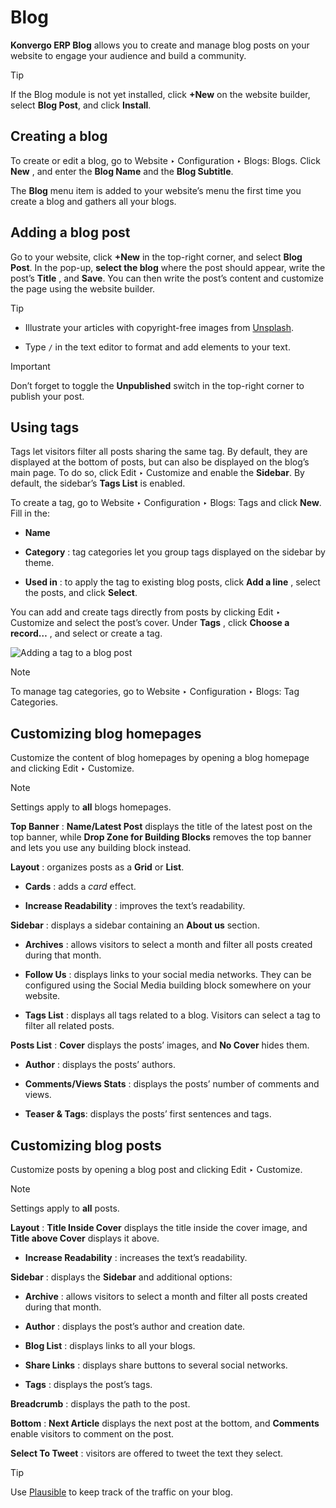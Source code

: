 # Blog

**Konvergo ERP Blog** allows you to create and manage blog posts on your website to
engage your audience and build a community.

<div class="alert alert-info">
<p class="alert-title">
Tip</p><p>If the Blog module is not yet installed, click <b>+New</b> on the website builder, select
<b>Blog Post</b>, and click <b>Install</b>.</p>
</div>

## Creating a blog

To create or edit a blog, go to Website ‣ Configuration ‣ Blogs: Blogs. Click
**New** , and enter the **Blog Name** and the **Blog Subtitle**.

The **Blog** menu item is added to your website’s menu the first time you
create a blog and gathers all your blogs.

## Adding a blog post

Go to your website, click **+New** in the top-right corner, and select **Blog
Post**. In the pop-up, **select the blog** where the post should appear, write
the post’s **Title** , and **Save**. You can then write the post’s content and
customize the page using the website builder.

<div class="alert alert-info">
<p class="alert-title">
Tip</p><ul>
<li><p>Illustrate your articles with copyright-free images from <a href="../general/integrations/unsplash">Unsplash</a>.</p></li>
<li><p>Type <code>/</code> in the text editor to format and add elements to your text.</p></li>
</ul>
</div> <div class="alert alert-warning">
<p class="alert-title">
Important</p><p>Don’t forget to toggle the <b>Unpublished</b> switch in the top-right corner to publish
your post.</p>
</div>

## Using tags

Tags let visitors filter all posts sharing the same tag. By default, they are
displayed at the bottom of posts, but can also be displayed on the blog’s main
page. To do so, click Edit ‣ Customize and enable the **Sidebar**. By default,
the sidebar’s **Tags List** is enabled.

To create a tag, go to Website ‣ Configuration ‣ Blogs: Tags and click
**New**. Fill in the:

  * **Name**

  * **Category** : tag categories let you group tags displayed on the sidebar by theme.

  * **Used in** : to apply the tag to existing blog posts, click **Add a line** , select the posts, and click **Select**.

You can add and create tags directly from posts by clicking Edit ‣ Customize
and select the post’s cover. Under **Tags** , click **Choose a record…** , and
select or create a tag.

![Adding a tag to a blog post](../../_images/create-tag.png)
<div class="alert alert-primary">
<p class="alert-title">
Note</p><p>To manage tag categories, go to Website ‣ Configuration ‣ Blogs: Tag
Categories.</p>
</div>

## Customizing blog homepages

Customize the content of blog homepages by opening a blog homepage and
clicking Edit ‣ Customize.

<div class="alert alert-primary">
<p class="alert-title">
Note</p><p>Settings apply to <b>all</b> blogs homepages.</p>
</div>

**Top Banner** : **Name/Latest Post** displays the title of the latest post on
the top banner, while **Drop Zone for Building Blocks** removes the top banner
and lets you use any building block instead.

**Layout** : organizes posts as a **Grid** or **List**.

  * **Cards** : adds a _card_ effect.

  * **Increase Readability** : improves the text’s readability.

**Sidebar** : displays a sidebar containing an **About us** section.

  * **Archives** : allows visitors to select a month and filter all posts created during that month.

  * **Follow Us** : displays links to your social media networks. They can be configured using the Social Media building block somewhere on your website.

  * **Tags List** : displays all tags related to a blog. Visitors can select a tag to filter all related posts.

**Posts List** : **Cover** displays the posts’ images, and **No Cover** hides
them.

  * **Author** : displays the posts’ authors.

  * **Comments/Views Stats** : displays the posts’ number of comments and views.

  * **Teaser & Tags**: displays the posts’ first sentences and tags.

## Customizing blog posts

Customize posts by opening a blog post and clicking Edit ‣ Customize.

<div class="alert alert-primary">
<p class="alert-title">
Note</p><p>Settings apply to <b>all</b> posts.</p>
</div>

**Layout** : **Title Inside Cover** displays the title inside the cover image,
and **Title above Cover** displays it above.

  * **Increase Readability** : increases the text’s readability.

**Sidebar** : displays the **Sidebar** and additional options:

  * **Archive** : allows visitors to select a month and filter all posts created during that month.

  * **Author** : displays the post’s author and creation date.

  * **Blog List** : displays links to all your blogs.

  * **Share Links** : displays share buttons to several social networks.

  * **Tags** : displays the post’s tags.

**Breadcrumb** : displays the path to the post.

**Bottom** : **Next Article** displays the next post at the bottom, and
**Comments** enable visitors to comment on the post.

**Select To Tweet** : visitors are offered to tweet the text they select.

<div class="alert alert-info">
<p class="alert-title">
Tip</p><p>Use <a href="website/reporting/analytics#analytics-plausible"><span class="std std-ref">Plausible</span></a> to keep track of the traffic on your blog.</p>
</div>

